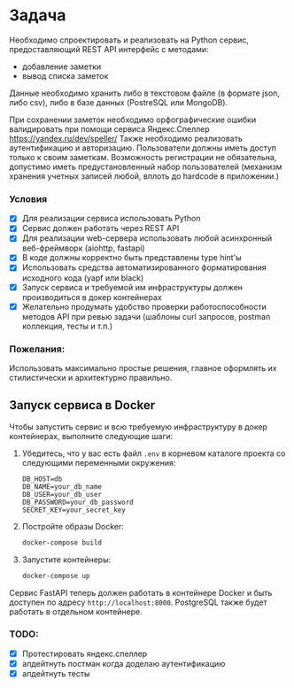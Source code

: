 # Задача

Необходимо спроектировать и реализовать на Python сервис, предоставляющий REST API интерфейс с методами:
- добавление заметки
- вывод списка заметок

Данные необходимо хранить либо в текстовом файле (в формате json, либо csv), либо в базе данных (PostreSQL или MongoDB).

При сохранении заметок необходимо орфографические ошибки валидировать при помощи сервиса Яндекс.Спеллер https://yandex.ru/dev/speller/
Также необходимо реализовать аутентификацию и авторизацию. Пользователи должны иметь доступ только к своим заметкам.
Возможность регистрации не обязательна, допустимо иметь предустановленный набор пользователей (механизм хранения учетных записей любой, вплоть до hardcode в приложении.)

### Условия
- [x] Для реализации сервиса использовать Python
- [x] Сервис должен работать через REST API
- [x] Для реализации web-сервера использовать любой асинхронный веб-фреймворк (aiohttp, fastapi)
- [x] В коде должны корректно быть представлены type hint'ы
- [x] Использовать средства автоматизированного форматирования исходного кода (yapf или black)
- [x] Запуск сервиса и требуемой им инфраструктуры должен производиться в докер контейнерах
- [x] Желательно продумать удобство проверки работоспособности методов API при ревью задачи (шаблоны curl запросов, postman коллекция, тесты и т.п.)

### Пожелания:
Использовать максимально простые решения, главное оформлять их стилистически и архитектурно правильно.

## Запуск сервиса в Docker

Чтобы запустить сервис и всю требуемую инфраструктуру в докер контейнерах, выполните следующие шаги:

1. Убедитесь, что у вас есть файл `.env` в корневом каталоге проекта со следующими переменными окружения:

    ```dotenv
    DB_HOST=db
    DB_NAME=your_db_name
    DB_USER=your_db_user
    DB_PASSWORD=your_db_password
    SECRET_KEY=your_secret_key
    ```

2. Постройте образы Docker:

    ```sh
    docker-compose build
    ```

3. Запустите контейнеры:

    ```sh
    docker-compose up
    ```

Сервис FastAPI теперь должен работать в контейнере Docker и быть доступен по адресу `http://localhost:8000`. PostgreSQL также будет работать в отдельном контейнере.

### TODO:
- [x] Протестировать яндекс.спеллер
- [x] апдейтнуть постман когда доделаю аутентификацию
- [x] апдейтнуть тесты